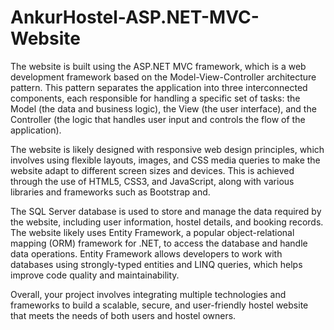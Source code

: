 # AnkurHostel-ASP.NET-MVC-Website

The website is built using the ASP.NET MVC framework, which is a web development framework based on the Model-View-Controller architecture pattern.
This pattern separates the application into three interconnected components, each responsible for handling a specific set of tasks: the Model (the data and business logic),
the View (the user interface), and the Controller (the logic that handles user input and controls the flow of the application).

The website is likely designed with responsive web design principles, which involves using flexible layouts, images, and CSS media queries to make the website adapt to different screen sizes and devices.
This is achieved through the use of HTML5, CSS3, and JavaScript, along with various libraries and frameworks such as Bootstrap and.

The SQL Server database is used to store and manage the data required by the website, including user information, hostel details, and booking records.
The website likely uses Entity Framework, a popular object-relational mapping (ORM) framework for .NET, to access the database and handle data operations.
Entity Framework allows developers to work with databases using strongly-typed entities and LINQ queries, which helps improve code quality and maintainability.

Overall, your project involves integrating multiple technologies and frameworks to build a scalable, secure, and user-friendly hostel website that meets the needs of both users and hostel owners.
